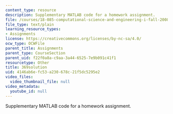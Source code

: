 ```yaml
---
content_type: resource
description: Supplementary MATLAB code for a homework assignment.
file: /courses/18-085-computational-science-and-engineering-i-fall-2008/4146ab6efc53a230678c21f5dc5295e2_369solution.m
file_type: text/plain
learning_resource_types:
- Assignments
license: https://creativecommons.org/licenses/by-nc-sa/4.0/
ocw_type: OCWFile
parent_title: Assignments
parent_type: CourseSection
parent_uid: f22f0a8a-c9aa-3a44-6525-7e9b091c41f1
resourcetype: Other
title: 369solution
uid: 4146ab6e-fc53-a230-678c-21f5dc5295e2
video_files:
  video_thumbnail_file: null
video_metadata:
  youtube_id: null
---
```

Supplementary MATLAB code for a homework assignment.